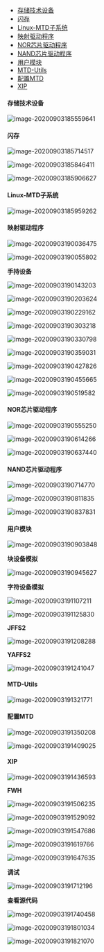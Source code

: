  * [存储技术设备](#存储技术设备)
 * [闪存](#闪存)
 * [Linux-MTD子系统](#linux-mtd子系统)
 * [映射驱动程序](#映射驱动程序)
 * [NOR芯片驱动程序](#nor芯片驱动程序)
 * [NAND芯片驱动程序](#nand芯片驱动程序)
 * [用户模块](#用户模块)
 * [MTD-Utils](#mtd-utils)
 * [配置MTD](#配置mtd)
 * [XIP](#xip)

#### 存储技术设备

![image-20200903185559641](https://i.loli.net/2021/06/01/i482ZkTAQSaFG6g.png)



#### 闪存

![image-20200903185714517](https://i.loli.net/2021/06/01/5InLmKEc7tjxYMd.png)

![image-20200903185846411](https://i.loli.net/2021/06/01/BV4Sf3JWqgU7ePc.png)

![image-20200903185906627](https://i.loli.net/2021/06/01/4Az8lYdMCPENIOc.png)



#### Linux-MTD子系统

![image-20200903185959262](https://i.loli.net/2021/06/01/bFVu3x4DHZY2ghE.png)



#### 映射驱动程序

![image-20200903190036475](https://i.loli.net/2021/06/01/k74hlZn9cBzHjbL.png)

![image-20200903190055802](https://i.loli.net/2021/06/01/hfk7Y2wOMQ56siB.png)

**手持设备**

![image-20200903190143203](https://i.loli.net/2021/06/01/t8iTnzWO9syvxVR.png)

![image-20200903190203624](https://i.loli.net/2021/06/01/alQBRCt3dM51NXy.png)

![image-20200903190229162](https://i.loli.net/2021/06/03/VPXwyEGvSQL5ilI.png)

![image-20200903190303218](https://i.loli.net/2021/06/03/S2emo9yNCaURbEq.png)

![image-20200903190330798](https://i.loli.net/2021/06/03/IkhK7SuxeCltjwH.png)

![image-20200903190359031](https://i.loli.net/2021/06/03/7XcWxE9OgLyTRGk.png)

![image-20200903190427826](https://i.loli.net/2021/06/03/h8g7iVDAHzZsI5c.png)

![image-20200903190455665](https://i.loli.net/2021/06/03/V5CHckyRiXrAUvx.png)

![image-20200903190519582](https://i.loli.net/2021/06/03/2zcWNqEg7GX8Q4l.png)



#### NOR芯片驱动程序

![image-20200903190555250](https://i.loli.net/2021/06/03/stBObLz2WxcdGwr.png)

![image-20200903190614266](https://i.loli.net/2021/06/03/mezGDkV9nJEYc84.png)

![image-20200903190637440](https://i.loli.net/2021/06/03/Wp2qRTu3L1Da9JO.png)



#### NAND芯片驱动程序

![image-20200903190714770](https://i.loli.net/2021/06/03/CyJDFwjhAsrIei9.png)

![image-20200903190811835](https://i.loli.net/2021/06/03/UVRjKPY24bAsOtq.png)

![image-20200903190837831](https://i.loli.net/2021/06/03/CXk1BuRDlZKOeHM.png)



#### 用户模块

![image-20200903190903848](https://i.loli.net/2021/06/03/H4jwGtqs2DaVI3B.png)

**块设备模拟**

![image-20200903190945627](https://i.loli.net/2021/06/03/oXQ3apiCguVPZGq.png)

**字符设备模拟**

![image-20200903191107211](https://i.loli.net/2021/06/03/IQPw6UMbiN1Ygqy.png)

![image-20200903191125830](https://i.loli.net/2021/06/03/Nh8A7sVxZtYMLp1.png)

**JFFS2**

![image-20200903191208288](https://i.loli.net/2021/06/03/OFQJjuZvT6mbER2.png)

**YAFFS2**

![image-20200903191241047](https://i.loli.net/2021/06/03/wXmtEQJYa3M7d6v.png)



#### MTD-Utils

![image-20200903191321771](https://i.loli.net/2021/06/03/sqgChe7A8IjtXDP.png)



#### 配置MTD

![image-20200903191350208](https://i.loli.net/2021/06/03/x64L7lfJs8nW5E1.png)

![image-20200903191409025](https://i.loli.net/2021/06/03/T5fP9Mgcmzwqe1j.png)



#### XIP

![image-20200903191436593](https://i.loli.net/2021/06/03/QBqi9RcesFgA5xl.png)

**FWH**

![image-20200903191506235](https://i.loli.net/2021/06/03/DQMx3TgE6t8ORfs.png)

![image-20200903191529092](https://i.loli.net/2021/06/03/qfsyDxdrJRPKYFX.png)

![image-20200903191547686](https://i.loli.net/2021/06/03/67sclKpOEDurhnC.png)

![image-20200903191619766](https://i.loli.net/2021/06/03/OYea7FPw6jyp84k.png)

![image-20200903191647635](https://i.loli.net/2021/06/03/aKc3IPOS2QDGizo.png)

**调试**

![image-20200903191712196](https://i.loli.net/2021/06/03/46ECertlnvG8YUS.png)

**查看源代码**

![image-20200903191740458](https://i.loli.net/2021/06/03/bEF9e2apj6uXSRQ.png)

![image-20200903191801034](https://i.loli.net/2021/06/03/y7bjklN5h9Hdqn6.png)

![image-20200903191821070](https://i.loli.net/2021/06/03/z8gh4kmwoVMvsJl.png)